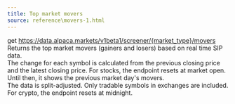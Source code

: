 ```yaml
---
title: Top market movers
source: reference\movers-1.html
---
```


get https://data.alpaca.markets/v1beta1/screener/{market_type}/movers
Returns the top market movers (gainers and losers) based on real time SIP data.  
The change for each symbol is calculated from the previous closing price and the latest closing price.
For stocks, the endpoint resets at market open. Until then, it shows the previous market day's movers.  
The data is split-adjusted. Only tradable symbols in exchanges are included.
For crypto, the endpoint resets at midnight.
